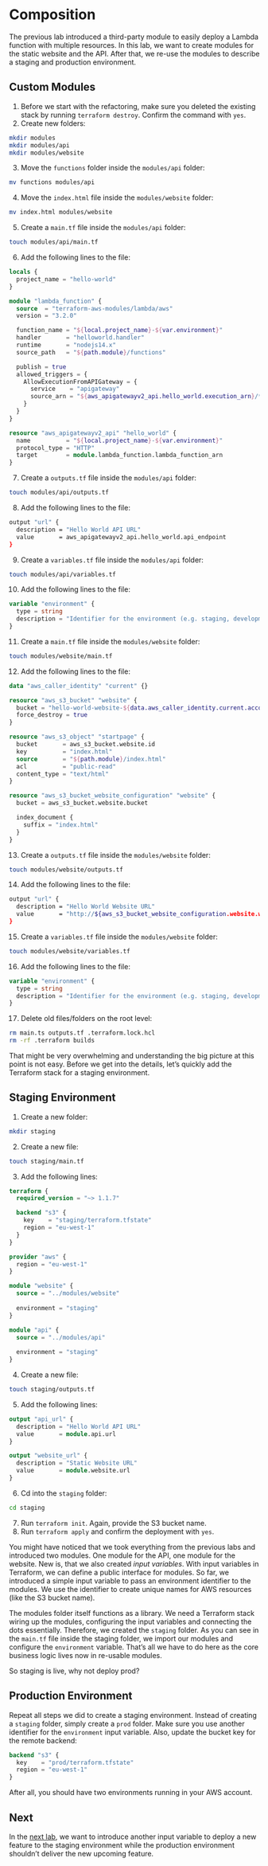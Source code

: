 # Composition

The previous lab introduced a third-party module to easily deploy a Lambda function with multiple resources. In this lab, we want to create modules for the static website and the API. After that, we re-use the modules to describe a staging and production environment.

## Custom Modules

1. Before we start with the refactoring, make sure you deleted the existing stack by running `terraform destroy`. Confirm the command with `yes`.
2. Create new folders:
  ```sh
  mkdir modules
  mkdir modules/api
  mkdir modules/website
  ```
3. Move the `functions` folder inside the `modules/api` folder:
  ```sh
  mv functions modules/api
  ```
4. Move the `index.html` file inside the `modules/website` folder:
  ```sh
  mv index.html modules/website
  ```
5. Create a `main.tf` file inside the `modules/api` folder:
  ```sh
  touch modules/api/main.tf
  ```
6. Add the following lines to the file:
  ```tf
  locals {
    project_name = "hello-world"
  }

  module "lambda_function" {
    source  = "terraform-aws-modules/lambda/aws"
    version = "3.2.0"

    function_name = "${local.project_name}-${var.environment}"
    handler       = "helloworld.handler"
    runtime       = "nodejs14.x"
    source_path   = "${path.module}/functions"

    publish = true
    allowed_triggers = {
      AllowExecutionFromAPIGateway = {
        service    = "apigateway"
        source_arn = "${aws_apigatewayv2_api.hello_world.execution_arn}/*/*"
      }
    }
  }

  resource "aws_apigatewayv2_api" "hello_world" {
    name          = "${local.project_name}-${var.environment}"
    protocol_type = "HTTP"
    target        = module.lambda_function.lambda_function_arn
  }
  ```
7. Create a `outputs.tf` file inside the `modules/api` folder:
  ```sh
  touch modules/api/outputs.tf
  ```
8. Add the following lines to the file:
  ```sh
  output "url" {
    description = "Hello World API URL"
    value       = aws_apigatewayv2_api.hello_world.api_endpoint
  }
  ```
9. Create a `variables.tf` file inside the `modules/api` folder:
  ```sh
  touch modules/api/variables.tf
  ```
10. Add the following lines to the file:
  ```tf
  variable "environment" {
    type = string
    description = "Identifier for the environment (e.g. staging, development or prod)"
  }
  ```
11. Create a `main.tf` file inside the `modules/website` folder:
  ```sh
  touch modules/website/main.tf
  ```
12. Add the following lines to the file:
  ```tf
  data "aws_caller_identity" "current" {}

  resource "aws_s3_bucket" "website" {
    bucket = "hello-world-website-${data.aws_caller_identity.current.account_id}-${var.environment}"
    force_destroy = true
  }

  resource "aws_s3_object" "startpage" {
    bucket       = aws_s3_bucket.website.id
    key          = "index.html"
    source       = "${path.module}/index.html"
    acl          = "public-read"
    content_type = "text/html"
  }

  resource "aws_s3_bucket_website_configuration" "website" {
    bucket = aws_s3_bucket.website.bucket

    index_document {
      suffix = "index.html"
    }
  }
  ```
13. Create a `outputs.tf` file inside the `modules/website` folder:
  ```sh
  touch modules/website/outputs.tf
  ```
14. Add the following lines to the file:
  ```sh
  output "url" {
    description = "Hello World Website URL"
    value       = "http://${aws_s3_bucket_website_configuration.website.website_endpoint}"
  }
  ```
15. Create a `variables.tf` file inside the `modules/website` folder:
  ```sh
  touch modules/website/variables.tf
  ```
16. Add the following lines to the file:
  ```tf
  variable "environment" {
    type = string
    description = "Identifier for the environment (e.g. staging, development or prod)"
  }
  ```
17. Delete old files/folders on the root level:
  ```sh
  rm main.ts outputs.tf .terraform.lock.hcl
  rm -rf .terraform builds
  ```

That might be very overwhelming and understanding the big picture at this point is not easy. Before we get into the details, let’s quickly add the Terraform stack for a staging environment. 

## Staging Environment

1. Create a new folder:
  ```sh
  mkdir staging
  ```
2. Create a new file:
  ```sh
  touch staging/main.tf
  ```
3. Add the following lines:
  ```tf
  terraform {
    required_version = "~> 1.1.7"

    backend "s3" {
      key    = "staging/terraform.tfstate"
      region = "eu-west-1"
    }
  }

  provider "aws" {
    region = "eu-west-1"
  }

  module "website" {
    source = "../modules/website"
    
    environment = "staging"
  }

  module "api" {
    source = "../modules/api"
    
    environment = "staging"
  }
  ```
4. Create a new file:
  ```sh
  touch staging/outputs.tf
  ```
5. Add the following lines:
  ```tf
  output "api_url" {
    description = "Hello World API URL"
    value       = module.api.url
  }

  output "website_url" {
    description = "Static Website URL"
    value       = module.website.url
  }
  ```
6. Cd into the `staging` folder:
  ```sh
  cd staging
  ```
7. Run `terraform init`. Again, provide the S3 bucket name.
8. Run `terraform apply` and confirm the deployment with `yes`.

You might have noticed that we took everything from the previous labs and introduced two modules. One module for the API, one module for the website. New is, that we also created *input variables*. With input variables in Terraform, we can define a public interface for modules. So far, we introduced a simple input variable to pass an environment identifier to the modules. We use the identifier to create unique names for AWS resources (like the S3 bucket name). 

The modules folder itself functions as a library. We need a Terraform stack wiring up the modules, configuring the input variables and connecting the dots essentially. Therefore, we created the `staging` folder. As you can see in the `main.tf` file inside the staging folder, we import our modules and configure the `environment` variable. That’s all we have to do here as the core business logic lives now in re-usable modules.

So staging is live, why not deploy prod?

## Production Environment

Repeat all steps we did to create a staging environment. Instead of creating a `staging` folder, simply create a `prod` folder. Make sure you use another identifier for the `environment` input variable. Also, update the bucket key for the remote backend: 

```tf
backend "s3" {
  key    = "prod/terraform.tfstate"
  region = "eu-west-1"
}
```

After all, you should have two environments running in your AWS account.

## Next

In the [next lab](../4-parameterization/), we want to introduce another input variable to deploy a new feature to the staging environment while the production environment shouldn’t deliver the new upcoming feature.
